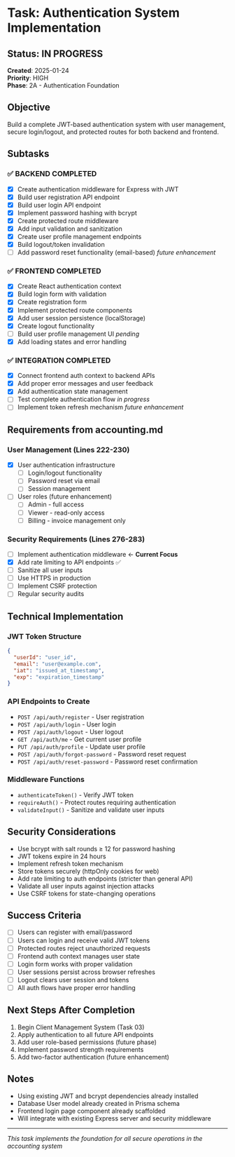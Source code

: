 # Task: Authentication System Implementation

## Status: IN PROGRESS
**Created**: 2025-01-24  
**Priority**: HIGH  
**Phase**: 2A - Authentication Foundation  

## Objective
Build a complete JWT-based authentication system with user management, secure login/logout, and protected routes for both backend and frontend.

## Subtasks

### ✅ BACKEND COMPLETED
- [x] Create authentication middleware for Express with JWT
- [x] Build user registration API endpoint
- [x] Build user login API endpoint
- [x] Implement password hashing with bcrypt
- [x] Create protected route middleware
- [x] Add input validation and sanitization
- [x] Create user profile management endpoints
- [x] Build logout/token invalidation
- [ ] Add password reset functionality (email-based) *future enhancement*

### ✅ FRONTEND COMPLETED  
- [x] Create React authentication context
- [x] Build login form with validation
- [x] Create registration form
- [x] Implement protected route components
- [x] Add user session persistence (localStorage)
- [x] Create logout functionality
- [ ] Build user profile management UI *pending*
- [x] Add loading states and error handling

### ✅ INTEGRATION COMPLETED
- [x] Connect frontend auth context to backend APIs
- [x] Add proper error messages and user feedback
- [x] Add authentication state management
- [ ] Test complete authentication flow *in progress*
- [ ] Implement token refresh mechanism *future enhancement*

## Requirements from accounting.md

### User Management (Lines 222-230)
- [x] User authentication infrastructure
  - [ ] Login/logout functionality
  - [ ] Password reset via email  
  - [ ] Session management
- [ ] User roles (future enhancement)
  - [ ] Admin - full access
  - [ ] Viewer - read-only access
  - [ ] Billing - invoice management only

### Security Requirements (Lines 276-283)
- [ ] Implement authentication middleware ← **Current Focus**
- [x] Add rate limiting to API endpoints ✅
- [ ] Sanitize all user inputs
- [ ] Use HTTPS in production
- [ ] Implement CSRF protection
- [ ] Regular security audits

## Technical Implementation

### JWT Token Structure
```json
{
  "userId": "user_id",
  "email": "user@example.com", 
  "iat": "issued_at_timestamp",
  "exp": "expiration_timestamp"
}
```

### API Endpoints to Create
- `POST /api/auth/register` - User registration
- `POST /api/auth/login` - User login
- `POST /api/auth/logout` - User logout
- `GET /api/auth/me` - Get current user profile
- `PUT /api/auth/profile` - Update user profile
- `POST /api/auth/forgot-password` - Password reset request
- `POST /api/auth/reset-password` - Password reset confirmation

### Middleware Functions
- `authenticateToken()` - Verify JWT token
- `requireAuth()` - Protect routes requiring authentication
- `validateInput()` - Sanitize and validate user inputs

## Security Considerations
- Use bcrypt with salt rounds ≥ 12 for password hashing
- JWT tokens expire in 24 hours
- Implement refresh token mechanism
- Store tokens securely (httpOnly cookies for web)
- Add rate limiting to auth endpoints (stricter than general API)
- Validate all user inputs against injection attacks
- Use CSRF tokens for state-changing operations

## Success Criteria
- [ ] Users can register with email/password
- [ ] Users can login and receive valid JWT tokens
- [ ] Protected routes reject unauthorized requests
- [ ] Frontend auth context manages user state
- [ ] Login form works with proper validation
- [ ] User sessions persist across browser refreshes
- [ ] Logout clears user session and tokens
- [ ] All auth flows have proper error handling

## Next Steps After Completion
1. Begin Client Management System (Task 03)
2. Apply authentication to all future API endpoints
3. Add user role-based permissions (future phase)
4. Implement password strength requirements
5. Add two-factor authentication (future enhancement)

## Notes
- Using existing JWT and bcrypt dependencies already installed
- Database User model already created in Prisma schema
- Frontend login page component already scaffolded
- Will integrate with existing Express server and security middleware

---
*This task implements the foundation for all secure operations in the accounting system*
